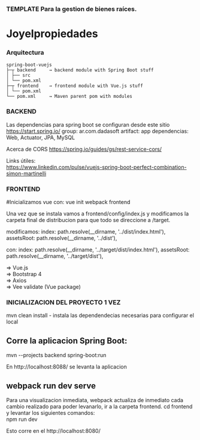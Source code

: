 ### TEMPLATE Para la gestion de bienes raíces.

# Joyelpropiedades


### Arquitectura
```
spring-boot-vuejs
├─┬ backend     → backend module with Spring Boot stuff
│ ├── src
│ └── pom.xml
├─┬ frontend    → frontend module with Vue.js stuff
│ └── pom.xml
└── pom.xml     → Maven parent pom with modules
```

### BACKEND
Las dependencias para spring boot se configuran desde este sitio
https://start.spring.io/
group: ar.com.dadasoft
artifact: app
dependencias:  Web, Actuator, JPA, MySQL

Acerca de CORS
https://spring.io/guides/gs/rest-service-cors/

Links útiles: <br>
https://www.linkedin.com/pulse/vuejs-spring-boot-perfect-combination-simon-martinelli


### FRONTEND

#Inicializamos vue con:
vue init webpack frontend

Una vez que se instala vamos a
frontend/config/index.js y modificamos la carpeta final de distribucion
para que todo se direccione a /target.

modificamos:
index: path.resolve(__dirname, '../dist/index.html'),
assetsRoot: path.resolve(__dirname, '../dist'),

con:
index: path.resolve(__dirname, '../target/dist/index.html'),
assetsRoot: path.resolve(__dirname, '../target/dist'),

=> Vue.js <br/>
=> Bootstrap 4 <br/>
=> Axios <br/>
=> Vee validate (Vue package)


### INICIALIZACION DEL PROYECTO 1 VEZ
mvn clean install - instala las dependendecias necesarias para configurar el local

## Corre la aplicacion Spring Boot:
mvn --projects backend spring-boot:run

En http://localhost:8088/ se levanta la aplicacion

## webpack run dev serve
Para una visualizacion inmediata, webpack actualiza de inmediato cada cambio realizado para poder levanarlo, ir a la carpeta frontend. cd frontend y levantar los siguientes comandos: <br>
 npm run dev

 Esto corre en el http://localhost:8080/

